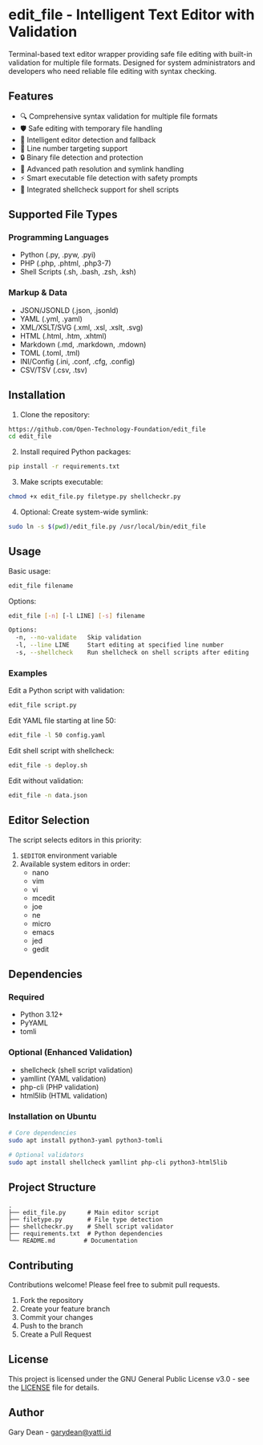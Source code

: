 # edit_file - Intelligent Text Editor with Validation

Terminal-based text editor wrapper providing safe file editing with built-in validation for multiple file formats. Designed for system administrators and developers who need reliable file editing with syntax checking.

## Features

- 🔍 Comprehensive syntax validation for multiple file formats
- 🛡️ Safe editing with temporary file handling
- 🎯 Intelligent editor detection and fallback
- 📝 Line number targeting support
- 🔒 Binary file detection and protection
- 🔄 Advanced path resolution and symlink handling
- ⚡ Smart executable file detection with safety prompts
- 🐚 Integrated shellcheck support for shell scripts

## Supported File Types

### Programming Languages
- Python (.py, .pyw, .pyi)
- PHP (.php, .phtml, .php3-7)
- Shell Scripts (.sh, .bash, .zsh, .ksh)

### Markup & Data
- JSON/JSONLD (.json, .jsonld)
- YAML (.yml, .yaml)
- XML/XSLT/SVG (.xml, .xsl, .xslt, .svg)
- HTML (.html, .htm, .xhtml)
- Markdown (.md, .markdown, .mdown)
- TOML (.toml, .tml)
- INI/Config (.ini, .conf, .cfg, .config)
- CSV/TSV (.csv, .tsv)

## Installation

1. Clone the repository:
```bash
https://github.com/Open-Technology-Foundation/edit_file
cd edit_file
```

2. Install required Python packages:
```bash
pip install -r requirements.txt
```

3. Make scripts executable:
```bash
chmod +x edit_file.py filetype.py shellcheckr.py
```

4. Optional: Create system-wide symlink:
```bash
sudo ln -s $(pwd)/edit_file.py /usr/local/bin/edit_file
```

## Usage

Basic usage:
```bash
edit_file filename
```

Options:
```bash
edit_file [-n] [-l LINE] [-s] filename

Options:
  -n, --no-validate   Skip validation
  -l, --line LINE     Start editing at specified line number
  -s, --shellcheck    Run shellcheck on shell scripts after editing
```

### Examples

Edit a Python script with validation:
```bash
edit_file script.py
```

Edit YAML file starting at line 50:
```bash
edit_file -l 50 config.yaml
```

Edit shell script with shellcheck:
```bash
edit_file -s deploy.sh
```

Edit without validation:
```bash
edit_file -n data.json
```

## Editor Selection

The script selects editors in this priority:
1. `$EDITOR` environment variable
2. Available system editors in order:
   - nano
   - vim
   - vi
   - mcedit
   - joe
   - ne
   - micro
   - emacs
   - jed
   - gedit

## Dependencies

### Required
- Python 3.12+
- PyYAML
- tomli

### Optional (Enhanced Validation)
- shellcheck (shell script validation)
- yamllint (YAML validation)
- php-cli (PHP validation)
- html5lib (HTML validation)

### Installation on Ubuntu

```bash
# Core dependencies
sudo apt install python3-yaml python3-tomli

# Optional validators
sudo apt install shellcheck yamllint php-cli python3-html5lib
```

## Project Structure

```
.
├── edit_file.py      # Main editor script
├── filetype.py       # File type detection
├── shellcheckr.py    # Shell script validator
├── requirements.txt  # Python dependencies
└── README.md        # Documentation
```

## Contributing

Contributions welcome! Please feel free to submit pull requests.

1. Fork the repository
2. Create your feature branch
3. Commit your changes
4. Push to the branch
5. Create a Pull Request

## License

This project is licensed under the GNU General Public License v3.0 - see the [LICENSE](LICENSE) file for details.

## Author

Gary Dean - garydean@yatti.id
